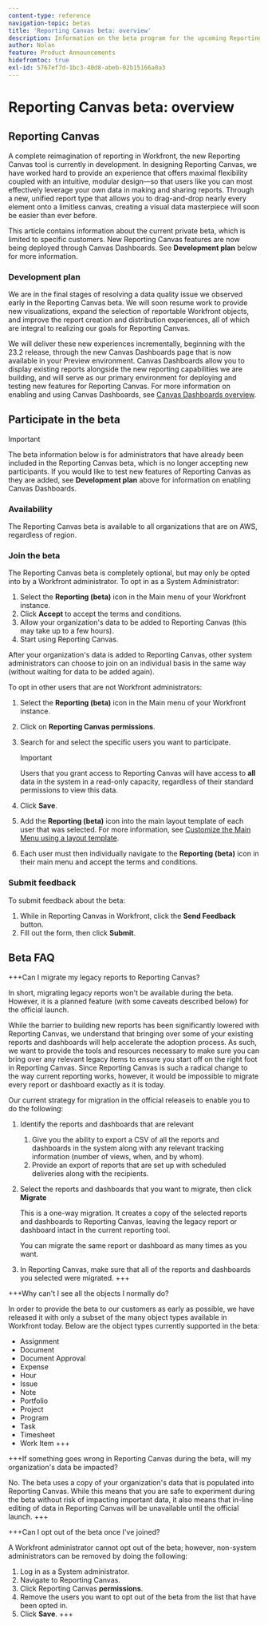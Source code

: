 ```yaml
---
content-type: reference
navigation-topic: betas
title: 'Reporting Canvas beta: overview'
description: Information on the beta program for the upcoming Reporting Canvas tool for Adobe Workfront
author: Nolan
feature: Product Announcements
hidefromtoc: true
exl-id: 5767ef7d-1bc3-40d8-abeb-02b15166a0a3
---
```

# Reporting Canvas beta: overview

## Reporting Canvas

A complete reimagination of reporting in Workfront, the new Reporting Canvas tool is currently in development. In designing Reporting Canvas, we have worked hard to provide an experience that offers maximal flexibility coupled with an intuitive, modular design—so that users like you can most effectively leverage your own data in making and sharing reports. Through a new, unified report type that allows you to drag-and-drop nearly every element onto a limitless canvas, creating a visual data masterpiece will soon be easier than ever before.

This article contains information about the current private beta, which is limited to specific customers. New Reporting Canvas features are now being deployed through Canvas Dashboards. See **Development plan** below for more information.

### Development plan

We are in the final stages of resolving a data quality issue we observed early in the Reporting Canvas beta. We will soon resume work to provide new visualizations, expand the selection of reportable Workfront objects, and improve the report creation and distribution experiences, all of which are integral to realizing our goals for Reporting Canvas.

We will deliver these new experiences incrementally, beginning with the 23.2 release, through the new Canvas Dashboards page that is now available in your Preview environment. Canvas Dashboards allow you to display existing reports alongside the new reporting capabilities we are building, and will serve as our primary environment for deploying and testing new features for Reporting Canvas. For more information on enabling and using Canvas Dashboards, see [Canvas Dashboards overview](/help/quicksilver/reports-and-dashboards/dashboards/creating-and-managing-dashboards/canvas-dashboards-overview.md).

## Participate in the beta

>[!IMPORTANT]
>
>The beta information below is for administrators that have already been included in the Reporting Canvas beta, which is no longer accepting new participants. If you would like to test new features of Reporting Canvas as they are added, see **Development plan** above for information on enabling Canvas Dashboards.

### Availability

The Reporting Canvas beta is available to all organizations that are on AWS, regardless of region.

### Join the beta

The Reporting Canvas beta is completely optional, but may only be opted into by a Workfront administrator. To opt in as a System Administrator:

1. Select the **Reporting (beta)** icon in the Main menu of your Workfront instance.
1. Click **Accept** to accept the terms and conditions.
1. Allow your organization's data to be added to Reporting Canvas (this may take up to a few hours).
1. Start using Reporting Canvas.

After your organization's data is added to Reporting Canvas, other system administrators can choose to join on an individual basis in the same way (without waiting for data to be added again).

To opt in other users that are not Workfront administrators:

1. Select the **Reporting (beta)** icon in the Main menu of your Workfront instance.
1. Click on **Reporting Canvas permissions**.
1. Search for and select the specific users you want to participate.

   >[!IMPORTANT]
   >
   >Users that you grant access to Reporting Canvas will have access to **all** data in the system in a read-only capacity, regardless of their standard permissions to view this data.

1. Click **Save**.
1. Add the **Reporting (beta)** icon into the main layout template of each user that was selected. For more information, see [Customize the Main Menu using a layout template](/help/quicksilver/administration-and-setup/customize-workfront/use-layout-templates/customize-main-menu.md).
1. Each user must then individually navigate to the **Reporting (beta)** icon in their main menu and accept the terms and conditions.

### Submit feedback

To submit feedback about the beta:

1. While in Reporting Canvas in Workfront, click the **Send Feedback** button.
1. Fill out the form, then click **Submit**.

## Beta FAQ

+++Can I migrate my legacy reports to Reporting Canvas?

In short, migrating legacy reports won't be available during the beta. However, it is a planned feature (with some caveats described below) for the official launch.

While the barrier to building new reports has been significantly lowered with Reporting Canvas, we understand that bringing over some of your existing reports and dashboards will help accelerate the adoption process. As such, we want to provide the tools and resources necessary to make sure you can bring over any relevant legacy items to ensure you start off on the right foot in Reporting Canvas. Since Reporting Canvas is such a radical change to the way current reporting works, however, it would be impossible to migrate every report or dashboard exactly as it is today.

Our current strategy for migration in the official releaseis to enable you to do the following:

1. Identify the reports and dashboards that are relevant

   1. Give you the ability to export a CSV of all the reports and dashboards in the system along with any relevant tracking information (number of views, when, and by whom).
   1. Provide an export of reports that are set up with scheduled deliveries along with the recipients.

1. Select the reports and dashboards that you want to migrate, then click **Migrate**

   This is a one-way migration. It creates a copy of the selected reports and dashboards to Reporting Canvas, leaving the legacy report or dashboard intact in the current reporting tool.

   You can migrate the same report or dashboard as many times as you want.

1. In Reporting Canvas, make sure that all of the reports and dashboards you selected were migrated.
+++

+++Why can't I see all the objects I normally do?

In order to provide the beta to our customers as early as possible, we have released it with only a subset of the many object types available in Workfront today. Below are the object types currently supported in the beta:

* Assignment
* Document
* Document Approval
* Expense
* Hour
* Issue
* Note
* Portfolio
* Project
* Program
* Task
* Timesheet
* Work Item
+++

+++If something goes wrong in Reporting Canvas during the beta, will my organization's data be impacted?

No. The beta uses a copy of your organization's data that is populated into Reporting Canvas. While this means that you are safe to experiment during the beta without risk of impacting important data, it also means that in-line editing of data in Reporting Canvas will be unavailable until the official launch.
+++

+++Can I opt out of the beta once I've joined?

A Workfront administrator cannot opt out of the beta; however, non-system administrators can be removed by doing the following:

1. Log in as a System administrator.
1. Navigate to Reporting Canvas.
1. Click Reporting Canvas **permissions**.
1. Remove the users you want to opt out of the beta from the list that have been opted in.
1. Click **Save**.
+++
